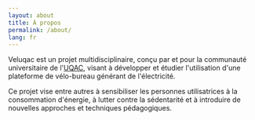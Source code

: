 ```yaml
---
layout: about
title: À propos
permalink: /about/
lang: fr
---
```


Veluqac est un projet multidisciplinaire, conçu par et pour la communauté universitaire de l'[UQAC](https://www.uqac.ca), visant à développer et étudier l'utilisation d'une plateforme de vélo-bureau générant de l'électricité.

Ce projet vise entre autres à sensibiliser les personnes utilisatrices à la consommation d'énergie, à lutter contre la sédentarité et à introduire de nouvelles approches et techniques pédagogiques.